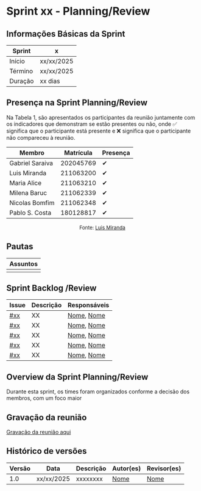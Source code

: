 # Sprint xx - Planning/Review
<!-- Este é um arquivo base, para criar uma ata, basta copiá-lo e preencher os dados da reunião -->

## Informações Básicas da Sprint

| Sprint  | x             |
|---------|---------------|
| Início  | xx/xx/2025    |
| Término | xx/xx/2025    |
| Duração | xx dias       |

## Presença na Sprint Planning/Review

<!-- Colocar um ✅ se o participante estiver presente ou um ❌ caso negativo -->
Na Tabela 1, são apresentados os participantes da reunião juntamente com os indicadores que demonstram se estão presentes ou não, onde ✅ significa que o participante está presente e ❌ significa que o participante não compareceu à reunião.

| Membro                               | Matrícula        | Presença |
|--------------------------------------|--------------    | ---------|
| Gabriel Saraiva                      | 202045769        | ✔        |
| Luis Miranda                         | 211063200        | ✔        |
| Maria Alice                          | 211063210        | ✔        |
| Milena Baruc                         | 211062339        | ✔        |
| Nicolas Bomfim                       | 211062348        | ✔        |
| Pablo S. Costa                       | 180128817        | ✔        |

<center>

<font size="2"><p style="text-align: center">Fonte: [Luis Miranda](https://github.com/LuisMiranda10)</p></font>

</center>

## Pautas

<!-- pautas discutidas na reunião -->

| Assuntos                  |
|---------------------------|
|                           |


## Sprint Backlog /Review
<!-- decisões feitas pela equipe -->
<!-- Github do time para facilitar ao colocar os responsáveis: 

[Gabriel Saraiva](https://github.com/gabrielsarcan)
[Luis Miranda](https://github.com/LuisMiranda10)
[Milena Baruc](https://github.com/MilenaBaruc)
[Maria Alice](https://github.com/Maliz30)
[Nicolas Bonfim](https://github.com/NickGehjk)
[Pablo S. Costa](https://github.com/pabloheika)

-->


| Issue                                                              | Descrição              | Responsáveis                                                        |
|--------------------------------------------------------------------|------------------------|---------------------------------------------------------------------|
| [#xx](https://github.com/Maliz30/Interpretador_Cpp-Py/issues/xx)   | XX                     | [Nome](https://github.com/), [Nome](https://github.com/)            |
| [#xx](https://github.com/Maliz30/Interpretador_Cpp-Py/issues/xx)   | XX                     | [Nome](https://github.com/), [Nome](https://github.com/)            |
| [#xx](https://github.com/Maliz30/Interpretador_Cpp-Py/issues/xx)   | XX                     | [Nome](https://github.com/), [Nome](https://github.com/)            |
| [#xx](https://github.com/Maliz30/Interpretador_Cpp-Py/issues/xx)   | XX                     | [Nome](https://github.com/), [Nome](https://github.com/)            |
| [#xx](https://github.com/Maliz30/Interpretador_Cpp-Py/issues/xx)   | XX                     | [Nome](https://github.com/), [Nome](https://github.com/)            |

## Overview da Sprint Planning/Review
<!-- compromissos que foram definidos para os integrantes, a data de entrega e os revisores, para facilitar o trabalho, pode pedir
para o chat GPT formar a tabela em HTML -->

Durante esta sprint, os times foram organizados conforme a decisão dos membros, com um foco maior 

## Gravação da reunião

[Gravação da reunião aqui]()

## Histórico de versões

<center>

| Versão    | Data           |  Descrição         | Autor(es)                            | Revisor(es)                            |
| --------- | -------------- | ------------------ | ------------------------------------ | -------------------------------------- |
| 1.0       | xx/xx/2025     | xxxxxxxx           | [Nome](https://github.com/)          | [Nome](https://github.com/)            |

</center>